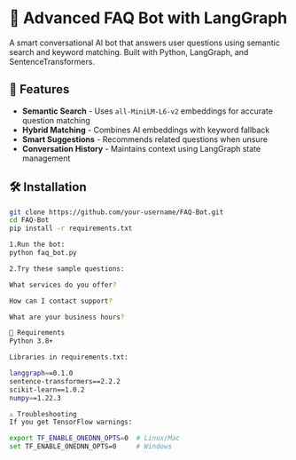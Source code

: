 # 🤖 Advanced FAQ Bot with LangGraph

A smart conversational AI bot that answers user questions using semantic search and keyword matching. Built with Python, LangGraph, and SentenceTransformers.

## 🌟 Features
- **Semantic Search** - Uses `all-MiniLM-L6-v2` embeddings for accurate question matching
- **Hybrid Matching** - Combines AI embeddings with keyword fallback
- **Smart Suggestions** - Recommends related questions when unsure
- **Conversation History** - Maintains context using LangGraph state management

## 🛠️ Installation
```bash
git clone https://github.com/your-username/FAQ-Bot.git
cd FAQ-Bot
pip install -r requirements.txt

1.Run the bot:
python faq_bot.py

2.Try these sample questions:

What services do you offer?

How can I contact support?

What are your business hours?

📝 Requirements
Python 3.8+

Libraries in requirements.txt:

langgraph==0.1.0
sentence-transformers==2.2.2
scikit-learn==1.0.2
numpy==1.22.3

⚠️ Troubleshooting
If you get TensorFlow warnings:

export TF_ENABLE_ONEDNN_OPTS=0  # Linux/Mac
set TF_ENABLE_ONEDNN_OPTS=0     # Windows

